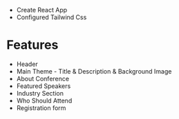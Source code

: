 - Create React App
- Configured Tailwind Css

# Features 
- Header
- Main Theme - Title & Description & Background Image
- About Conference
- Featured Speakers
- Industry Section
- Who Should Attend
- Registration form